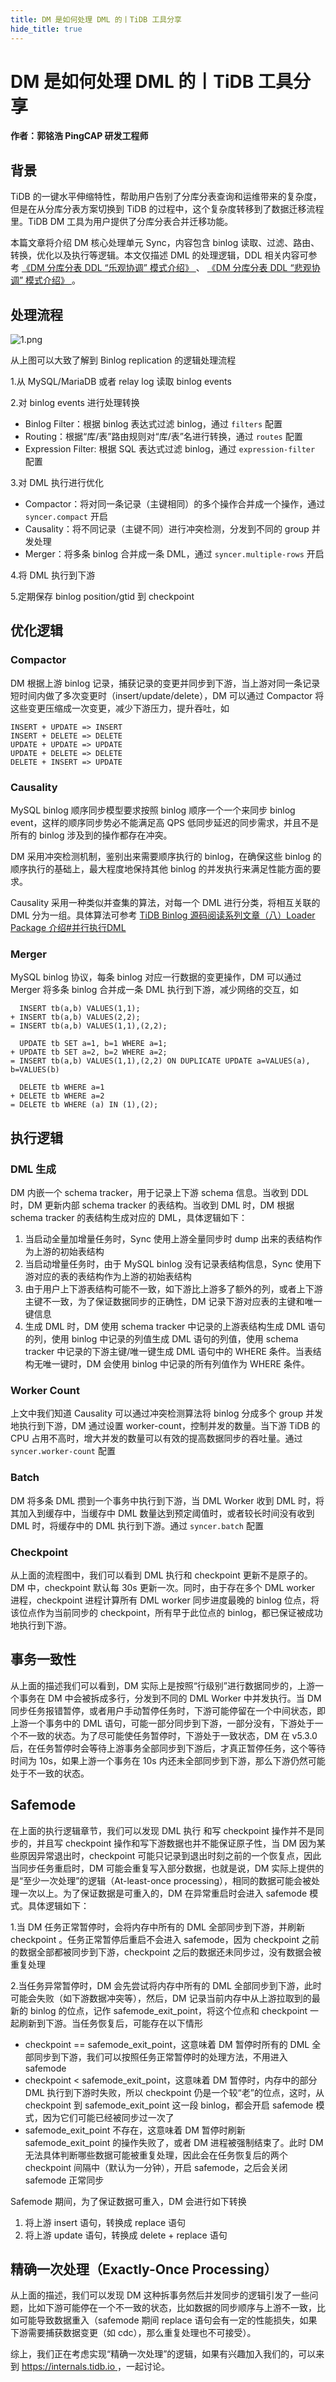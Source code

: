 ```yaml
---
title: DM 是如何处理 DML 的丨TiDB 工具分享
hide_title: true
---
```


# DM 是如何处理 DML 的丨TiDB 工具分享

**作者：郭铭浩  PingCAP 研发工程师**



## 背景

TiDB 的一键水平伸缩特性，帮助用户告别了分库分表查询和运维带来的复杂度，但是在从分库分表方案切换到 TiDB 的过程中，这个复杂度转移到了数据迁移流程里。TiDB DM 工具为用户提供了分库分表合并迁移功能。

本篇文章将介绍 DM 核心处理单元 Sync，内容包含 binlog 读取、过滤、路由、转换，优化以及执行等逻辑。本文仅描述 DML 的处理逻辑，DDL 相关内容可参考 [《DM 分库分表 DDL “乐观协调” 模式介绍》 ](https://pingcap.com/zh/blog/introduction-to-the-dm-ddl-optimistic-coordination-model)、 [《DM 分库分表 DDL “悲观协调” 模式介绍》 ](https://pingcap.com/zh/blog/introduction-to-the-dm-ddl-pessimistic-coordination-model)。



## 处理流程

![1.png](https://img1.www.pingcap.com/prod/1_739ff63278.png)

从上图可以大致了解到 Binlog replication 的逻辑处理流程

1.从 MySQL/MariaDB 或者 relay log 读取 binlog events

2.对 binlog events 进行处理转换

- Binlog Filter：根据 binlog 表达式过滤 binlog，通过 `filters` 配置
- Routing：根据“库/表”路由规则对“库/表”名进行转换，通过 `routes` 配置
- Expression Filter: 根据 SQL 表达式过滤 binlog，通过 `expression-filter` 配置

3.对 DML 执行进行优化

- Compactor：将对同一条记录（主键相同）的多个操作合并成一个操作，通过 `syncer.compact` 开启
- Causality：将不同记录（主键不同）进行冲突检测，分发到不同的 group 并发处理
- Merger：将多条 binlog 合并成一条 DML，通过 `syncer.multiple-rows` 开启

4.将 DML 执行到下游

5.定期保存 binlog position/gtid 到 checkpoint



## 优化逻辑

### Compactor

DM 根据上游 binlog 记录，捕获记录的变更并同步到下游，当上游对同一条记录短时间内做了多次变更时（insert/update/delete），DM 可以通过 Compactor 将这些变更压缩成一次变更，减少下游压力，提升吞吐，如

```
INSERT + UPDATE => INSERT
INSERT + DELETE => DELETE
UPDATE + UPDATE => UPDATE
UPDATE + DELETE => DELETE
DELETE + INSERT => UPDATE
```

### Causality

MySQL binlog 顺序同步模型要求按照 binlog 顺序一个一个来同步 binlog event，这样的顺序同步势必不能满足高 QPS 低同步延迟的同步需求，并且不是所有的 binlog 涉及到的操作都存在冲突。

DM 采用冲突检测机制，鉴别出来需要顺序执行的 binlog，在确保这些 binlog 的顺序执行的基础上，最大程度地保持其他 binlog 的并发执行来满足性能方面的要求。

Causality 采用一种类似并查集的算法，对每一个 DML 进行分类，将相互关联的 DML 分为一组。具体算法可参考 [TiDB Binlog 源码阅读系列文章（八）Loader Package 介绍#并行执行DML](https://pingcap.com/zh/blog/tidb-binlog-source-code-reading-8#并行执行-dml)

### Merger

MySQL binlog 协议，每条 binlog 对应一行数据的变更操作，DM 可以通过 Merger 将多条 binlog 合并成一条 DML 执行到下游，减少网络的交互，如

```
  INSERT tb(a,b) VALUES(1,1);
+ INSERT tb(a,b) VALUES(2,2);
= INSERT tb(a,b) VALUES(1,1),(2,2);

  UPDATE tb SET a=1, b=1 WHERE a=1;
+ UPDATE tb SET a=2, b=2 WHERE a=2;
= INSERT tb(a,b) VALUES(1,1),(2,2) ON DUPLICATE UPDATE a=VALUES(a), b=VALUES(b)

  DELETE tb WHERE a=1
+ DELETE tb WHERE a=2
= DELETE tb WHERE (a) IN (1),(2);
```



## 执行逻辑

### DML 生成

DM 内嵌一个 schema tracker，用于记录上下游 schema 信息。当收到 DDL 时，DM 更新内部 schema tracker 的表结构。当收到 DML 时，DM 根据 schema tracker 的表结构生成对应的 DML，具体逻辑如下：

1. 当启动全量加增量任务时，Sync 使用上游全量同步时 dump 出来的表结构作为上游的初始表结构
2. 当启动增量任务时，由于 MySQL binlog 没有记录表结构信息，Sync 使用下游对应的表的表结构作为上游的初始表结构
3. 由于用户上下游表结构可能不一致，如下游比上游多了额外的列，或者上下游主键不一致，为了保证数据同步的正确性，DM 记录下游对应表的主键和唯一键信息
4. 生成 DML 时，DM 使用 schema tracker 中记录的上游表结构生成 DML 语句的列，使用 binlog 中记录的列值生成 DML 语句的列值，使用 schema tracker 中记录的下游主键/唯一键生成 DML 语句中的 WHERE 条件。当表结构无唯一键时，DM 会使用 binlog 中记录的所有列值作为 WHERE 条件。

### Worker Count

上文中我们知道 Causality 可以通过冲突检测算法将 binlog 分成多个 group 并发地执行到下游，DM 通过设置 worker-count，控制并发的数量。当下游 TiDB 的 CPU 占用不高时，增大并发的数量可以有效的提高数据同步的吞吐量。通过 `syncer.worker-count` 配置

### Batch

DM 将多条 DML 攒到一个事务中执行到下游，当 DML Worker 收到 DML 时，将其加入到缓存中，当缓存中 DML 数量达到预定阈值时，或者较长时间没有收到 DML 时，将缓存中的 DML 执行到下游。通过 `syncer.batch` 配置

### Checkpoint

从上面的流程图中，我们可以看到 DML 执行和 checkpoint 更新不是原子的。DM 中，checkpoint 默认每 30s 更新一次。同时，由于存在多个 DML worker 进程，checkpoint 进程计算所有 DML worker 同步进度最晚的 binlog 位点，将该位点作为当前同步的 checkpoint，所有早于此位点的 binlog，都已保证被成功地执行到下游。



## 事务一致性

从上面的描述我们可以看到，DM 实际上是按照“行级别”进行数据同步的，上游一个事务在 DM 中会被拆成多行，分发到不同的 DML Worker 中并发执行。当 DM 同步任务报错暂停，或者用户手动暂停任务时，下游可能停留在一个中间状态，即上游一个事务中的 DML 语句，可能一部分同步到下游，一部分没有，下游处于一个不一致的状态。为了尽可能使任务暂停时，下游处于一致状态，DM 在 v5.3.0 后，在任务暂停时会等待上游事务全部同步到下游后，才真正暂停任务，这个等待时间为 10s，如果上游一个事务在 10s 内还未全部同步到下游，那么下游仍然可能处于不一致的状态。



## Safemode

在上面的执行逻辑章节，我们可以发现 DML 执行 和写 checkpoint 操作并不是同步的，并且写 checkpoint 操作和写下游数据也并不能保证原子性，当 DM 因为某些原因异常退出时，checkpoint 可能只记录到退出时刻之前的一个恢复点，因此当同步任务重启时，DM 可能会重复写入部分数据，也就是说，DM 实际上提供的是“至少一次处理”的逻辑（At-least-once processing），相同的数据可能会被处理一次以上。为了保证数据是可重入的，DM 在异常重启时会进入 safemode 模式。具体逻辑如下：

1.当 DM 任务正常暂停时，会将内存中所有的 DML 全部同步到下游，并刷新 checkpoint 。任务正常暂停后重启不会进入 safemode，因为 checkpoint 之前的数据全部都被同步到下游，checkpoint 之后的数据还未同步过，没有数据会被重复处理

2.当任务异常暂停时，DM 会先尝试将内存中所有的 DML 全部同步到下游，此时可能会失败（如下游数据冲突等），然后，DM 记录当前内存中从上游拉取到的最新的 binlog 的位点，记作 safemode_exit_point，将这个位点和 checkpoint 一起刷新到下游。当任务恢复后，可能存在以下情形

- checkpoint == safemode_exit_point，这意味着 DM 暂停时所有的 DML 全部同步到下游，我们可以按照任务正常暂停时的处理方法，不用进入 safemode
- checkpoint < safemode_exit_point，这意味着 DM 暂停时，内存中的部分 DML 执行到下游时失败，所以 checkpoint 仍是一个较“老”的位点，这时，从 checkpoint 到 safemode_exit_point 这一段 binlog，都会开启 safemode 模式，因为它们可能已经被同步过一次了
- safemode_exit_point 不存在，这意味着 DM 暂停时刷新 safemode_exit_point 的操作失败了，或者 DM 进程被强制结束了。此时 DM 无法具体判断哪些数据可能被重复处理，因此会在任务恢复后的两个 checkpoint 间隔中（默认为一分钟），开启 safemode，之后会关闭 safemode 正常同步

Safemode 期间，为了保证数据可重入，DM 会进行如下转换

1. 将上游 insert 语句，转换成 replace 语句
2. 将上游 update 语句，转换成 delete + replace 语句



## 精确一次处理（Exactly-Once Processing）

从上面的描述，我们可以发现 DM 这种拆事务然后并发同步的逻辑引发了一些问题，比如下游可能停在一个不一致的状态，比如数据的同步顺序与上游不一致，比如可能导致数据重入（safemode 期间 replace 语句会有一定的性能损失，如果下游需要捕获数据变更（如 cdc），那么重复处理也不可接受）。

综上，我们正在考虑实现“精确一次处理”的逻辑，如果有兴趣加入我们的，可以来到 [https://internals.tidb.io ](https://internals.tidb.io/)，一起讨论。